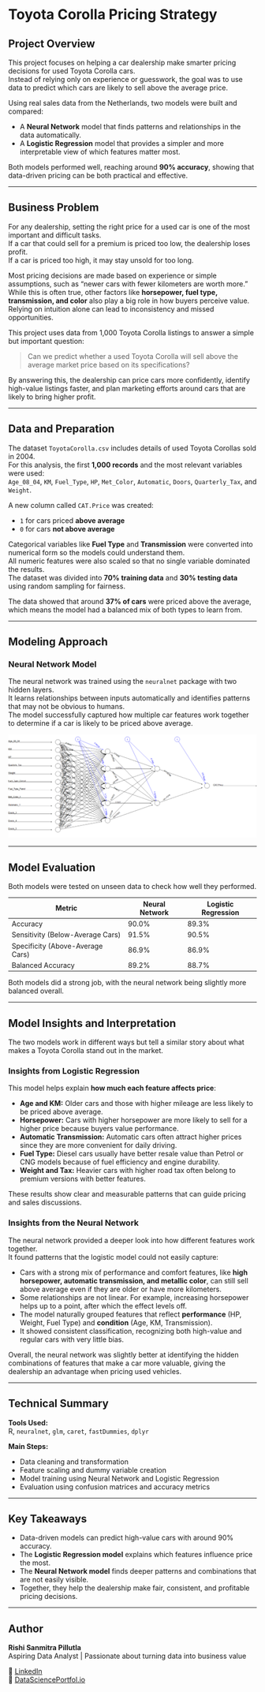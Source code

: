 #  Toyota Corolla Pricing Strategy

## Project Overview

This project focuses on helping a car dealership make smarter pricing decisions for used Toyota Corolla cars.  
Instead of relying only on experience or guesswork, the goal was to use data to predict which cars are likely to sell above the average price.  

Using real sales data from the Netherlands, two models were built and compared:
- A **Neural Network** model that finds patterns and relationships in the data automatically.  
- A **Logistic Regression** model that provides a simpler and more interpretable view of which features matter most.  

Both models performed well, reaching around **90% accuracy**, showing that data-driven pricing can be both practical and effective.

---

## Business Problem

For any dealership, setting the right price for a used car is one of the most important and difficult tasks.  
If a car that could sell for a premium is priced too low, the dealership loses profit.  
If a car is priced too high, it may stay unsold for too long.  

Most pricing decisions are made based on experience or simple assumptions, such as “newer cars with fewer kilometers are worth more.”  
While this is often true, other factors like **horsepower, fuel type, transmission, and color** also play a big role in how buyers perceive value.  
Relying on intuition alone can lead to inconsistency and missed opportunities.  

This project uses data from 1,000 Toyota Corolla listings to answer a simple but important question:

> Can we predict whether a used Toyota Corolla will sell above the average market price based on its specifications?

By answering this, the dealership can price cars more confidently, identify high-value listings faster, and plan marketing efforts around cars that are likely to bring higher profit.

---

## Data and Preparation

The dataset `ToyotaCorolla.csv` includes details of used Toyota Corollas sold in 2004.  
For this analysis, the first **1,000 records** and the most relevant variables were used:  
`Age_08_04`, `KM`, `Fuel_Type`, `HP`, `Met_Color`, `Automatic`, `Doors`, `Quarterly_Tax`, and `Weight`.

A new column called `CAT.Price` was created:
- `1` for cars priced **above average**
- `0` for cars **not above average**

Categorical variables like **Fuel Type** and **Transmission** were converted into numerical form so the models could understand them.  
All numeric features were also scaled so that no single variable dominated the results.  
The dataset was divided into **70% training data** and **30% testing data** using random sampling for fairness.

The data showed that around **37% of cars** were priced above the average, which means the model had a balanced mix of both types to learn from.

---

## Modeling Approach

### Neural Network Model

The neural network was trained using the `neuralnet` package with two hidden layers.  
It learns relationships between inputs automatically and identifies patterns that may not be obvious to humans.  
The model successfully captured how multiple car features work together to determine if a car is likely to be priced above average.

![Neural Network Visualization](Visuals/nn_plot.png)

---

## Model Evaluation

Both models were tested on unseen data to check how well they performed.

| Metric | Neural Network | Logistic Regression |
|--------|----------------|---------------------|
| Accuracy | 90.0% | 89.3% |
| Sensitivity (Below-Average Cars) | 91.5% | 90.5% |
| Specificity (Above-Average Cars) | 86.9% | 86.9% |
| Balanced Accuracy | 89.2% | 88.7% |

Both models did a strong job, with the neural network being slightly more balanced overall.

---

## Model Insights and Interpretation

The two models work in different ways but tell a similar story about what makes a Toyota Corolla stand out in the market.

### Insights from Logistic Regression

This model helps explain **how much each feature affects price**:

- **Age and KM:** Older cars and those with higher mileage are less likely to be priced above average.  
- **Horsepower:** Cars with higher horsepower are more likely to sell for a higher price because buyers value performance.  
- **Automatic Transmission:** Automatic cars often attract higher prices since they are more convenient for daily driving.  
- **Fuel Type:** Diesel cars usually have better resale value than Petrol or CNG models because of fuel efficiency and engine durability.  
- **Weight and Tax:** Heavier cars with higher road tax often belong to premium versions with better features.  

These results show clear and measurable patterns that can guide pricing and sales discussions.

### Insights from the Neural Network

The neural network provided a deeper look into how different features work together.  
It found patterns that the logistic model could not easily capture:

- Cars with a strong mix of performance and comfort features, like **high horsepower, automatic transmission, and metallic color**, can still sell above average even if they are older or have more kilometers.  
- Some relationships are not linear. For example, increasing horsepower helps up to a point, after which the effect levels off.  
- The model naturally grouped features that reflect **performance** (HP, Weight, Fuel Type) and **condition** (Age, KM, Transmission).  
- It showed consistent classification, recognizing both high-value and regular cars with very little bias.

Overall, the neural network was slightly better at identifying the hidden combinations of features that make a car more valuable, giving the dealership an advantage when pricing used vehicles.

---

## Technical Summary

**Tools Used:**  
R, `neuralnet`, `glm`, `caret`, `fastDummies`, `dplyr`

**Main Steps:**  
- Data cleaning and transformation  
- Feature scaling and dummy variable creation  
- Model training using Neural Network and Logistic Regression  
- Evaluation using confusion matrices and accuracy metrics  

---

## Key Takeaways

- Data-driven models can predict high-value cars with around 90% accuracy.  
- The **Logistic Regression model** explains which features influence price the most.  
- The **Neural Network model** finds deeper patterns and combinations that are not easily visible.  
- Together, they help the dealership make fair, consistent, and profitable pricing decisions.

---

## Author

**Rishi Sanmitra Pillutla**  
Aspiring Data Analyst | Passionate about turning data into business value  

🔗 [LinkedIn](https://www.linkedin.com/in/rishisanmitra/)  
🔗 [DataSciencePortfol.io](https://www.datascienceportfol.io/rishisanmitra12)
